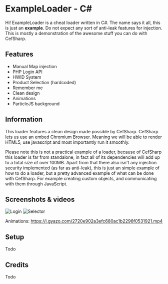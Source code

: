 # ExampleLoader - C#
Hi! ExampleLoader is a cheat loader written in C#.  The name says it all, this is just an **example**. 
Do not expect any sort of anti-leak features for injection. 
This is mostly a demonstration of the awesome stuff you can do with CefSharp. 


## Features
* Manual Map injection
* PHP Login API
* HWID System
* Product Selection (hardcoded)
* Remember me
* Clean design
* Animations
* ParticleJS background

## Information

This loader features a clean design made possible by CefSharp. CefSharp lets us use an embed Chromium Browser. Meaning we will be able to render HTML5, use javascript and most importantly run it smoothly. 

Please note this is not a practical example of a loader, because of CefSharp this loader is far from standalone, in fact all of its dependencies will add up to a total size of over 100MB. Apart from that there also isn't any injection security implemented (as far as anti-leak), this is just an simple example of how to do a loader, but a pretty advanced example of what can be done with CefSharp. For example creating custom objects, and communicating with them through JavaScript.

## Screenshots & videos

![Login](https://i.imgur.com/dcv2ipz.png)                  			               ![Selector](https://i.imgur.com/AYISx0X.png)

Animations: https://i.gyazo.com/2720e902a3efc680ac1b2296f0531921.mp4

## Setup
Todo

## Credits
Todo

